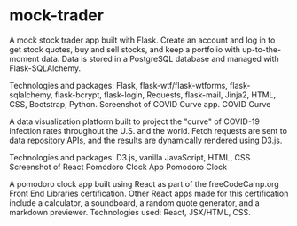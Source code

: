 # mock-trader
 A mock stock trader app built with Flask. Create an account and log in to get stock quotes, buy and sell stocks, and keep a portfolio with up-to-the-moment data. Data is stored in a PostgreSQL database and managed with Flask-SQLAlchemy.

Technologies and packages: Flask, flask-wtf/flask-wtforms, flask-sqlalchemy, flask-bcrypt, flask-login, Requests, flask-mail, Jinja2, HTML, CSS, Bootstrap, Python.
Screenshot of COVID Curve app.
COVID Curve

A data visualization platform built to project the "curve" of COVID-19 infection rates throughout the U.S. and the world. Fetch requests are sent to data repository APIs, and the results are dynamically rendered using D3.js.

Technologies and packages: D3.js, vanilla JavaScript, HTML, CSS
Screenshot of React Pomodoro Clock App
Pomodoro Clock

A pomodoro clock app built using React as part of the freeCodeCamp.org Front End Libraries certification. Other React apps made for this certification include a calculator, a soundboard, a random quote generator, and a markdown previewer. Technologies used: React, JSX/HTML, CSS.
</projects>

